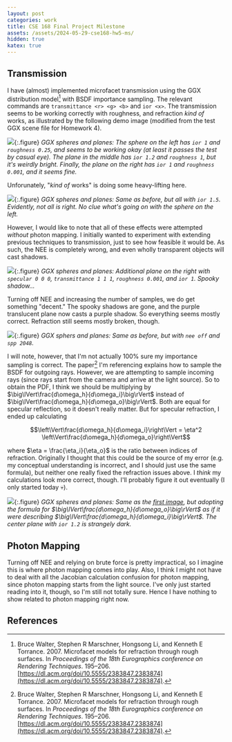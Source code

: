 ```yaml
---
layout: post
categories: work
title: CSE 168 Final Project Milestone
assets: /assets/2024-05-29-cse168-hw5-ms/
hidden: true
katex: true
---
```


## Transmission

I have (almost) implemented microfacet transmission using the GGX distribution model[^1] with BSDF importance sampling. The relevant commands are `transmittance <r> <g> <b>` and `ior <x>`. The transmission seems to be working correctly with roughness, and refraction *kind of* works, as illustrated by the following demo image (modified from the test GGX scene file for Homework 4).

<a name="ggx-good"></a>
![]({{page.assets}}ggx-good.png){:.figure}
*GGX spheres and planes: The sphere on the left has `ior 1` and `roughness 0.25`, and seems to be working okay (at least it passes the test by casual eye). The plane in the middle has `ior 1.2` and `roughness 1`, but it's weirdly bright. Finally, the plane on the right has `ior 1` and `roughness 0.001`, and it seems fine.*

Unforunately, "*kind of* works" is doing some heavy-lifting here.

![]({{page.assets}}ggx-bad.png){:.figure}
*GGX spheres and planes: Same as before, but all with `ior 1.5`. Evidently, not all is right. No clue what's going on with the sphere on the left.*

However, I would like to note that all of these effects were attempted *without* photon mapping. I initially wanted to experiment with extending previous techniques to transmission, just to see how feasible it would be. As such, the NEE is completely wrong, and even wholly transparent objects will cast shadows.

![]({{page.assets}}ggx-nee-on.png){:.figure}
*GGX spheres and planes: Additional plane on the right with `specular 0 0 0`, `transmittance 1 1 1`, `roughness 0.001`, and `ior 1`. Spooky shadow...*

Turning off NEE and increasing the number of samples, we do get something "decent." The spooky shadows are gone, and the purple translucent plane now casts a purple shadow. So everything seems mostly correct. Refraction still seems mostly broken, though.

![]({{page.assets}}ggx-nee-off.png){:.figure}
*GGX sphers and planes: Same as before, but with `nee off` and `spp 2048`.*

I will note, however, that I'm not actually 100% sure my importance sampling is correct. The paper[^1] I'm referencing explains how to sample the BSDF for outgoing rays. However, we are attempting to sample incoming rays (since rays start from the camera and arrive at the light source). So to obtain the PDF, I think we should be multiplying by $\big\lVert\frac{d\omega_h}{d\omega_i}\big\rVert$ instead of $\big\lVert\frac{d\omega_h}{d\omega_o}\big\rVert$. Both are equal for specular reflection, so it doesn't really matter. But for specular refraction, I ended up calculating

$$\left\Vert\frac{d\omega_h}{d\omega_i}\right\Vert = \eta^2 \left\Vert\frac{d\omega_h}{d\omega_o}\right\Vert$$

where $\eta = \frac{\eta_i}{\eta_o}$ is the ratio between indices of refraction. Originally I thought that this could be the source of my error (e.g. my conceptual understanding is incorrect, and I should just use the same formula), but neither one really fixed the refraction issues above. I *think* my calculations look more correct, though. I'll probably figure it out eventually (I only started today 💀).

![]({{page.assets}}ggx-out-jacobian.png){:.figure}
*GGX spheres and planes: Same as the [first image](#ggx-good), but adopting the formula for $\big\lVert\frac{d\omega_h}{d\omega_o}\big\rVert$ as if it were describing $\big\lVert\frac{d\omega_h}{d\omega_i}\big\rVert$. The center plane with `ior 1.2` is strangely dark.*

## Photon Mapping

Turning off NEE and relying on brute force is pretty impractical, so I imagine this is where photon mapping comes into play. Also, I think I might not have to deal with all the Jacobian calculation confusion for photon mapping, since photon mapping starts from the light source. I've only just started reading into it, though, so I'm still not totally sure. Hence I have nothing to show related to photon mapping right now.

## References

[^1]: Bruce Walter, Stephen R Marschner, Hongsong Li, and Kenneth E Torrance. 2007. Microfacet models for refraction through rough surfaces. In *Proceedings of the 18th Eurographics conference on Rendering Techniques*. 195–206. [https://dl.acm.org/doi/10.5555/2383847.2383874](https://dl.acm.org/doi/10.5555/2383847.2383874).
